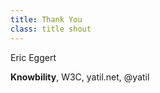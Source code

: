 ```yaml
---
title: Thank You
class: title shout
---
```

Eric Eggert

**Knowbility**, <span class="deem">W3C, yatil.net, @yatil</span>
<!-- more -->